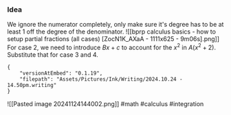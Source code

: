 ### Idea
We ignore the numerator completely, only make sure it's degree has to be at least 1 off the degree of the denominator.
![[bprp calculus basics - how to setup partial fractions (all cases) [ZocN1K_AXaA - 1111x625 - 9m06s].png]]
For case 2, we need to introduce $Bx + c$ to account for the $x^2$ in $A(x^{2}+ 2)$.
Substitute that for case 3 and 4. 

```handwritten-ink
{
	"versionAtEmbed": "0.1.19",
	"filepath": "Assets/Pictures/Ink/Writing/2024.10.24 - 14.50pm.writing"
}
```

![[Pasted image 20241124144002.png]]
#math #calculus #integration 






